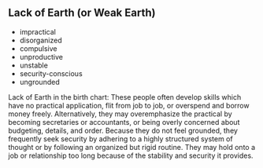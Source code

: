 ## Lack of Earth (or Weak Earth)

- impractical
- disorganized
- compulsive
- unproductive
- unstable
- security-conscious
- ungrounded

Lack of Earth in the birth chart: These people often develop skills which have no practical application, flit from job to job, or overspend and borrow money freely. Alternatively, they may overemphasize the practical by becoming secretaries or accountants, or being overly concerned about budgeting, details, and order. Because they do not feel grounded, they frequently seek security by adhering to a highly structured system of thought or by following an organized but rigid routine. They may hold onto a job or relationship too long because of the stability and security it provides.